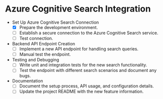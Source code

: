 # Azure Cognitive Search Integration

- Set Up Azure Cognitive Search Connection
  - [X] Prepare the development environment.
  - [ ] Establish a secure connection to the Azure Cognitive Search service.
  - [ ] Test connection.

- Backend API Endpoint Creation
  - [ ] Implement a new API endpoint for handling search queries.
  - [ ] Manual test the endpoint.

- Testing and Debugging
  - [ ] Write unit and integration tests for the new search functionality.
  - [ ] Test the endpoint with different search scenarios and document any bugs.

- Documentation
  - [ ] Document the setup process, API usage, and configuration details.
  - [ ] Update the project README with the new feature information.
